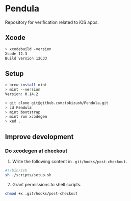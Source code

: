 # Pendula
Repository for verification related to iOS apps.
  
## Xcode
  
```bash
> xcodebuild -version
Xcode 12.3
Build version 12C33
```
  
## Setup
  
```bash
> brew install mint
> mint --version
Version: 0.14.2
```
  
```bash
> git clone git@github.com:tokizuoh/Pendula.git
> cd Pendula
> mint bootstrap
> mint run xcodegen
> xed .
```
  
## Improve development
  
### Do xcodegen at checkout
  
1. Write the following content in `.git/hooks/post-checkout`.  
  
```bash
#!/bin/zsh
sh ./scripts/setup.sh
```
  
2. Grant permissions to shell scripts.  
```bash
chmod +x .git/hooks/post-checkout
```
  
